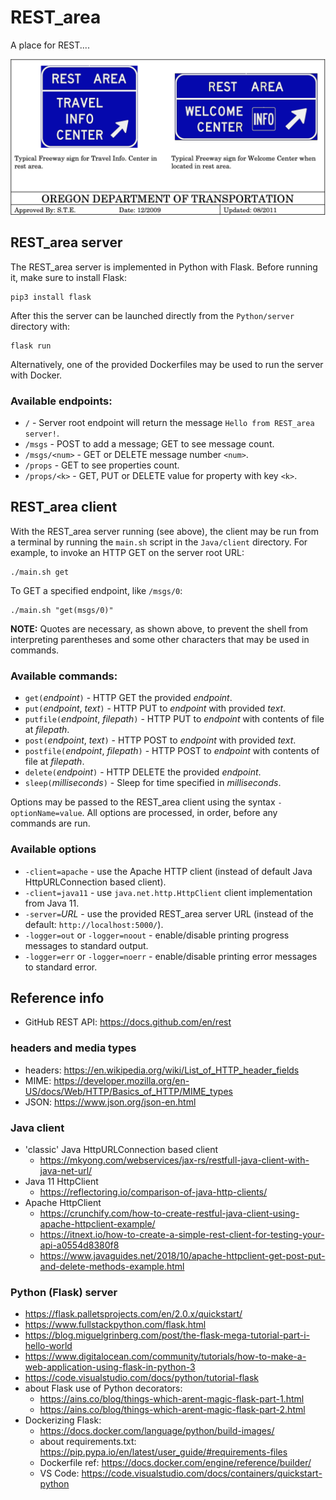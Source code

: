 
# REST_area

A place for REST....

![REST AREA](images/REST_area.png)

## REST_area server

The REST_area server is implemented in Python with Flask.  Before running it, make sure to install Flask:

    pip3 install flask

After this the server can be launched directly from the `Python/server` directory with:

    flask run

Alternatively, one of the provided Dockerfiles may be used to run the server with Docker.

### Available endpoints:

- `/` - Server root endpoint will return the message `Hello from REST_area server!`.
- `/msgs` - POST to add a message; GET to see message count.
- `/msgs/<num>` - GET or DELETE message number `<num>`.
- `/props` - GET to see properties count.
- `/props/<k>` - GET, PUT or DELETE value for property with key `<k>`.

## REST_area client

With the REST_area server running (see above), the client may be run from a terminal by running the `main.sh` script in the `Java/client` directory.  For example, to invoke an HTTP GET on the server root URL:

    ./main.sh get

To GET a specified endpoint, like `/msgs/0`:

    ./main.sh "get(msgs/0)"

__NOTE:__ Quotes are necessary, as shown above, to prevent the shell from interpreting parentheses and some other characters that may be used in commands.

### Available commands:
- `get(`_endpoint_`)` - HTTP GET the provided _endpoint_.
- `put(`_endpoint_, _text_`)` - HTTP PUT to _endpoint_ with provided _text_.
- `putfile(`_endpoint_, _filepath_`)` - HTTP PUT to _endpoint_ with contents of file at _filepath_.
- `post(`_endpoint_, _text_`)` - HTTP POST to _endpoint_ with provided _text_.
- `postfile(`_endpoint_, _filepath_`)` - HTTP POST to _endpoint_ with contents of file at _filepath_.
- `delete(`_endpoint_`)` - HTTP DELETE the provided _endpoint_.
- `sleep(`_milliseconds_`)` - Sleep for time specified in _milliseconds_.

Options may be passed to the REST_area client using the syntax `-optionName=value`.  All options are processed, in order, before any commands are run.

### Available options
- `-client=apache` - use the Apache HTTP client (instead of default Java HttpURLConnection based client).
- `-client=java11` - use `java.net.http.HttpClient` client implementation from Java 11.
- `-server=`_URL_ - use the provided REST_area server URL (instead of the default: `http://localhost:5000/`).
- `-logger=out` or `-logger=noout` - enable/disable printing progress messages to standard output.
- `-logger=err` or `-logger=noerr` - enable/disable printing error messages to standard error.

## Reference info

- GitHub REST API: https://docs.github.com/en/rest

### headers and media types

- headers: https://en.wikipedia.org/wiki/List_of_HTTP_header_fields
- MIME: https://developer.mozilla.org/en-US/docs/Web/HTTP/Basics_of_HTTP/MIME_types
- JSON: https://www.json.org/json-en.html

### Java client

- 'classic' Java HttpURLConnection based client
  - https://mkyong.com/webservices/jax-rs/restfull-java-client-with-java-net-url/
- Java 11 HttpClient
  - https://reflectoring.io/comparison-of-java-http-clients/
- Apache HttpClient
  - https://crunchify.com/how-to-create-restful-java-client-using-apache-httpclient-example/
  - https://itnext.io/how-to-create-a-simple-rest-client-for-testing-your-api-a0554d8380f8
  - https://www.javaguides.net/2018/10/apache-httpclient-get-post-put-and-delete-methods-example.html

### Python (Flask) server

- https://flask.palletsprojects.com/en/2.0.x/quickstart/
- https://www.fullstackpython.com/flask.html
- https://blog.miguelgrinberg.com/post/the-flask-mega-tutorial-part-i-hello-world
- https://www.digitalocean.com/community/tutorials/how-to-make-a-web-application-using-flask-in-python-3
- https://code.visualstudio.com/docs/python/tutorial-flask
- about Flask use of Python decorators:
  - https://ains.co/blog/things-which-arent-magic-flask-part-1.html
  - https://ains.co/blog/things-which-arent-magic-flask-part-2.html
- Dockerizing Flask:
  - https://docs.docker.com/language/python/build-images/
  - about requirements.txt: https://pip.pypa.io/en/latest/user_guide/#requirements-files
  - Dockerfile ref: https://docs.docker.com/engine/reference/builder/
  - VS Code: https://code.visualstudio.com/docs/containers/quickstart-python
